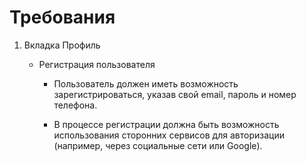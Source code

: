# Требования
1. Вкладка Профиль
   - Регистрация пользователя

      - Пользователь должен иметь возможность зарегистрироваться, указав свой email, пароль и номер телефона.

      - В процессе регистрации должна быть возможность использования сторонних сервисов для авторизации (например, через социальные сети или Google).

